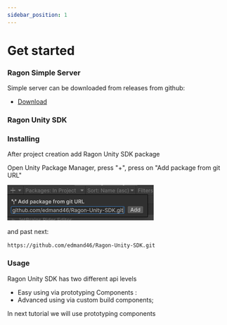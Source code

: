 ```yaml
---
sidebar_position: 1
---
```


# Get started

### Ragon Simple Server
Simple server can be downloaded from releases from github:
- [Download](https://github.com/edmand46/Ragon/releases)

### Ragon Unity SDK

### Installing

After project creation add Ragon Unity SDK package

Open Unity Package Manager, press "+", press on "Add package from git URL"

![img.png](img/upm_git_url.png)

and past next:

```
https://github.com/edmand46/Ragon-Unity-SDK.git
```

### Usage
Ragon Unity SDK has two different api levels

- Easy using via prototyping Components :
- Advanced using via custom build components;

In next tutorial we will use prototyping components